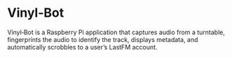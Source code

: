 # Vinyl-Bot
Vinyl‑Bot is a Raspberry Pi application that captures audio from a turntable, fingerprints the audio to identify the track, displays metadata, and automatically scrobbles to a user’s LastFM account.
